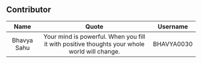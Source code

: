 ## Contributor

| Name | Quote | Username |
|:------:|:--------:|:---------:|
Bhavya Sahu | Your mind is powerful. When you fill it with positive thoughts your whole world will change. | BHAVYA0030
